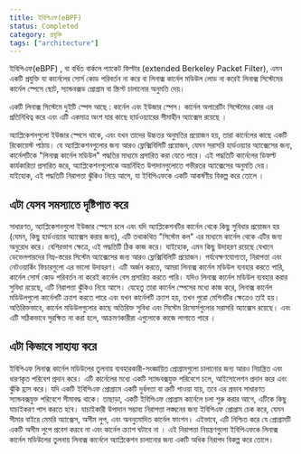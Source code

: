 ```yaml
---
title: ইবিপিএফ(eBPF)
status: Completed
category: প্রযুক্তি
tags: ["architecture"]
---
```


ইবিপিএফ(eBPF) , বা বর্ধিত বার্কলে প্যাকেট ফিল্টার (extended Berkeley Packet Filter), এমন একটি প্রযুক্তি যা কার্নেলের সোর্স কোড পরিবর্তন না করে বা লিনাক্স কার্নেল মডিউল লোড না করেই লিনাক্স সিস্টেমের কার্নেল স্পেসে ছোট, স্যান্ডবক্সড প্রোগ্রাম বা স্ক্রিপ্ট চালানোর অনুমতি দেয়।

একটি লিনাক্স সিস্টেমে দুইটি স্পেস আছে : কার্নেল এবং ইউজার স্পেস।
কার্নেল অপারেটিং সিস্টেমের কোর এর  প্রতিনিধিত্ব করে এবং
এটি একমাত্র অংশ যার কাছে হার্ডওয়্যারের সীমাহীন অ্যাক্সেস রয়েছে । 

অ্যাপ্লিকেশনগুলো ইউজার স্পেসে থাকে, এবং যখন তাদের উচ্চতর অনুমতির প্রয়োজন হয়, 
তারা কার্নেলের কাছে একটি রিকোয়েস্ট পাঠায়।
যে অ্যাপ্লিকেশনগুলোর জন্য আরও ফ্লেক্সিবিলিটি প্রয়োজন, যেমন সরাসরি হার্ডওয়্যার অ্যাক্সেসের জন্য, 
কার্নেলটিকে "লিনাক্স কার্নেল মডিউল" পদ্ধতির মাধ্যমে প্রসারিত করা যেতে পারে।
এই পদ্ধতিটি কার্নেলের ডিফল্ট কার্যকারিতা প্রসারিত করে,
অ্যাপ্লিকেশনগুলোকে অন্তর্নিহিত উপাদানগুলোতে গভীরতর অ্যাক্সেসের অনুমতি দেয়।
যাইহোক, এই পদ্ধতিটি নিরাপত্তা ঝুঁকিও নিয়ে আসে, যা ইবিপিএফকে একটি আকর্ষণীয় বিকল্প করে তোলে ।

## এটা যেসব সমস্যাতে দৃষ্টিপাত করে

সাধারণত, অ্যাপ্লিকেশনগুলো ইউজার স্পেসে চলে এবং যদি অ্যাপ্লিকেশনটির কার্নেল থেকে কিছু সুবিধার প্রয়োজন হয় (যেমন, কিছু হার্ডওয়্যার অ্যাক্সেস করার জন্য), 
এটি তথাকথিত "সিস্টেম কল" এর মাধ্যমে কার্নেল থেকে এটির জন্য অনুরোধ করে।
বেশিরভাগ ক্ষেত্রে, এই পদ্ধতিটি ঠিক কাজ করে। যাইহোক, এমন কিছু উদাহরণ রয়েছে যেখানে ডেভেলপারদের নিম্ন-স্তরের সিস্টেম অ্যাক্সেসের জন্য আরও ফ্লেক্সিবিলিটি প্রয়োজন।
পর্যবেক্ষণযোগ্যতা, নিরাপত্তা এবং নেটওয়ার্কিং ফিচারগুলো এর ভালো উদাহরণ।
এটি অর্জন করতে, আমরা লিনাক্স কার্নেল মডিউল ব্যবহার করতে পারি, কার্নেল সোর্স কোড পরিবর্তন না করেই কার্নেল বেস প্রসারিত করতে পারি।
যদিও লিনাক্স কার্নেল মডিউল ব্যবহার করার সুবিধা রয়েছে, এটি নিরাপত্তা ঝুঁকিও নিয়ে আসে।
যেহেতু তারা কার্নেল স্পেসের মধ্যে কাজ করে, লিনাক্স কার্নেল মডিউলগুলো কার্নেলটি ক্র্যাশ করতে পারে এবং যখন কার্নেলটি ক্র্যাশ হয়, তখন পুরো মেশিনটির ক্ষেত্রেও তাই হয়।
অতিরিক্তভাবে, কার্নেল মডিউলগুলোর কাছে অতিরিক্ত সুবিধা এবং সিস্টেম রিসোর্সগুলোর সরাসরি অ্যাক্সেস রয়েছে। এবং এটি সঠিকভাবে সুরক্ষিত না করা হলে, আক্রমণকারীরা এগুলোকে কাজে লাগাতে পারে ।

## এটা কিভাবে সাহায্য করে

ইবিপিএফ লিনাক্স কার্নেল মডিউলের তুলনায় ব্যবহারকারী-সংজ্ঞায়িত প্রোগ্রামগুলো চালানোর জন্য আরও নিয়ন্ত্রিত এবং ধারণকৃত পরিবেশ প্রদান করে।
এটি কার্নেলের মধ্যে একটি স্যান্ডবক্সযুক্ত পরিবেশে চলে, আইসোলেশন প্রদান করে এবং ঝুঁকি হ্রাস করে।
যদি একটি ইবিপিএফ প্রোগ্রামে একটি দুর্বলতা বা ত্রুটি পাওয়া যায়, তবে এর প্রভাব সাধারণত স্যান্ডবক্সযুক্ত পরিবেশে সীমাবদ্ধ থাকে।
তাছাড়া, একটি ইবিপিএফ প্রোগ্রাম কার্নেলে চলা শুরু করার আগে, এটিকে কিছু যাচাইকরণ পাস করতে হবে।
যাচাইকারী উপাদান সম্ভাব্য নিরাপত্তা লঙ্ঘনের জন্য ইবিপিএফ প্রোগ্রাম চেক করে,
যেমন সীমার বাইরে মেমরি অ্যাক্সেস, অসীম লুপ, এবং অননুমোদিত কার্নেল ফাংশন। 
এইভাবে, এটি নিশ্চিত করে যে প্রোগ্রামটি একটি অসীম লুপে প্রবেশ করবে না এবং কার্নেল ক্র্যাশ ঘটাবে না ।
এই নিরাপত্তা নিয়ন্ত্রণগুলো ইবিপিএফকে লিনাক্স কার্নেল মডিউলের তুলনায় লিনাক্স কার্নেলে অ্যাপ্লিকেশন চালানোর জন্য একটি অধিক নিরাপদ বিকল্প করে তোলে।

